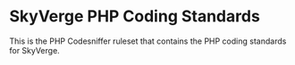 # SkyVerge PHP Coding Standards

This is the PHP Codesniffer ruleset that contains the PHP coding standards for SkyVerge.